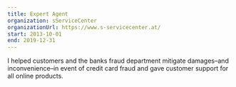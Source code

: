 ```yaml
---
title: Expert Agent
organization: sServiceCenter
organizationUrl: https://www.s-servicecenter.at/
start: 2013-10-01
end: 2019-12-31
---
```


I helped customers and the banks fraud department mitigate damages–and inconvenience–in event of credit card fraud and gave customer support for all online products.